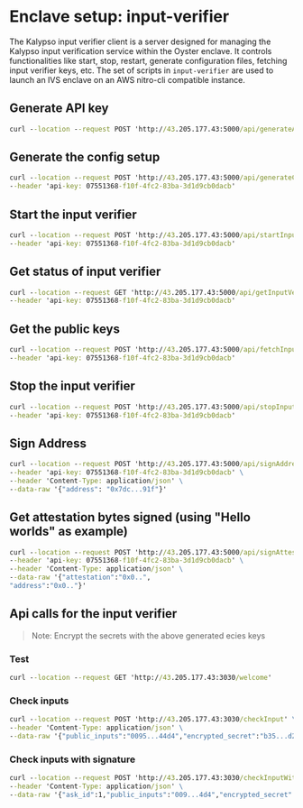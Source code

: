 # Enclave setup: input-verifier

The Kalypso input verifier client is a server designed for managing the Kalypso input verification service within the Oyster enclave. It controls functionalities like start, stop, restart, generate configuration files, fetching input verifier keys, etc. 
The set of scripts in `input-verifier` are used to launch an IVS enclave on an AWS nitro-cli compatible instance. 

## Generate API key
``` cmd
curl --location --request POST 'http://43.205.177.43:5000/api/generateApiKey'
```

## Generate the config setup
``` cmd
curl --location --request POST 'http://43.205.177.43:5000/api/generateConfigSetup' \
--header 'api-key: 07551368-f10f-4fc2-83ba-3d1d9cb0dacb'
```

## Start the input verifier
``` cmd
curl --location --request POST 'http://43.205.177.43:5000/api/startInputVerifier' \
--header 'api-key: 07551368-f10f-4fc2-83ba-3d1d9cb0dacb'
```

## Get status of input verifier
``` cmd
curl --location --request GET 'http://43.205.177.43:5000/api/getInputVerifierStatus' \
--header 'api-key: 07551368-f10f-4fc2-83ba-3d1d9cb0dacb'
```

## Get the public keys 
``` cmd
curl --location --request POST 'http://43.205.177.43:5000/api/fetchInputVerifierPublicKeys' \
--header 'api-key: 07551368-f10f-4fc2-83ba-3d1d9cb0dacb'
```

## Stop the input verifier
``` cmd
curl --location --request POST 'http://43.205.177.43:5000/api/stopInputVerifier' \
--header 'api-key: 07551368-f10f-4fc2-83ba-3d1d9cb0dacb'
```

## Sign Address 
``` cmd
curl --location --request POST 'http://43.205.177.43:5000/api/signAddress' \
--header 'api-key: 07551368-f10f-4fc2-83ba-3d1d9cb0dacb' \
--header 'Content-Type: application/json' \
--data-raw '{"address": "0x7dc...91f"}'
```

## Get attestation bytes signed (using "Hello worlds" as example)
```cmd
curl --location --request POST 'http://43.205.177.43:5000/api/signAttestation' \
--header 'api-key: 07551368-f10f-4fc2-83ba-3d1d9cb0dacb' \
--header 'Content-Type: application/json' \
--data-raw '{"attestation":"0x0..",
"address":"0x0.."}'
```

## Api calls for the input verifier
> Note: Encrypt the secrets with the above generated ecies keys

### Test 
``` cmd
curl --location --request GET 'http://43.205.177.43:3030/welcome'
```

### Check inputs
``` cmd
curl --location --request POST 'http://43.205.177.43:3030/checkInput' \
--header 'Content-Type: application/json' \
--data-raw '{"public_inputs":"0095...44d4","encrypted_secret":"b35...d25","acl":"046...497"}'
```

### Check inputs with signature
``` cmd
curl --location --request POST 'http://43.205.177.43:3030/checkInputWithSignature' \
--header 'Content-Type: application/json' \
--data-raw '{"ask_id":1,"public_inputs":"009...4d4","encrypted_secret":"4f6...2d7","acl":"04d...c62"}'
```
